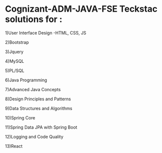 # Cognizant-ADM-JAVA-FSE Teckstac solutions for :
1)User Interface Design -HTML, CSS, JS

2)Bootstrap

3)Jquery

4)MySQL

5)PL/SQL

6)Java Programming

7)Advanced Java Concepts

8)Design Principles and Patterns

9)Data Structures and Algorithms

10)Spring Core

11)Spring Data JPA with Spring Boot

12)Logging and Code Quality

13)React
